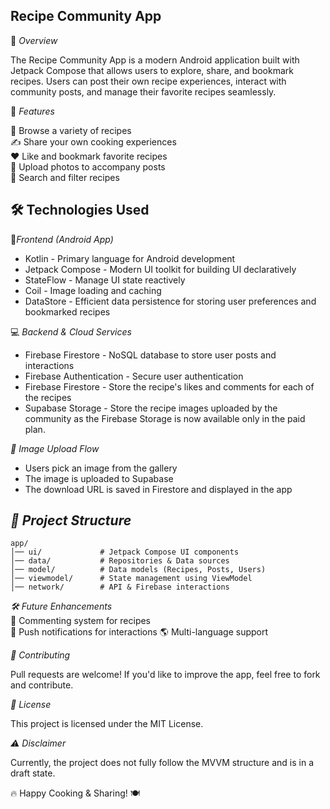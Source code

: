 ## Recipe Community App


📌 *Overview*

The Recipe Community App is a modern Android application built with Jetpack Compose that allows users to explore, share, and bookmark recipes. Users can post their own recipe experiences, interact with community posts, and manage their favorite recipes seamlessly.

🚀 *Features*

📖 Browse a variety of recipes  
✍️ Share your own cooking experiences  
❤️ Like and bookmark favorite recipes  
📸 Upload photos to accompany posts  
🔎 Search and filter recipes

## 🛠️ Technologies Used


📱*Frontend (Android App)*


- Kotlin - Primary language for Android development
- Jetpack Compose - Modern UI toolkit for building UI declaratively
- StateFlow - Manage UI state reactively
- Coil - Image loading and caching
- DataStore - Efficient data persistence for storing user
  preferences and bookmarked recipes


💻 *Backend & Cloud Services*


- Firebase Firestore - NoSQL database to store user posts and
  interactions
- Firebase Authentication - Secure user authentication
- Firebase Firestore - Store the recipe's likes and comments for each
  of the recipes
- Supabase Storage - Store the recipe images uploaded by the community as the Firebase Storage is now available only in the paid plan.

*📸 Image Upload Flow*

- Users pick an image from the gallery
- The image is uploaded to Supabase
- The download URL is saved in Firestore and displayed in the app



## *📂 Project Structure*



    app/  
    │── ui/             # Jetpack Compose UI components  
    │── data/           # Repositories & Data sources  
    │── model/          # Data models (Recipes, Posts, Users)  
    │── viewmodel/      # State management using ViewModel  
    │── network/        # API & Firebase interactions  


*🛠️ Future Enhancements*  
📝 Commenting system for recipes  
🔔 Push notifications for interactions
🌎 Multi-language support

*🤝 Contributing*

Pull requests are welcome! If you'd like to improve the app, feel free to fork and contribute.

*📜 License*

This project is licensed under the MIT License.

*⚠️ Disclaimer*

Currently, the project does not fully follow the MVVM structure and is in a draft state.

🔥 Happy Cooking & Sharing! 🍽️
